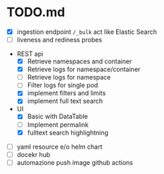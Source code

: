 # TODO.md

- [x] ingestion endpoint `/_bulk` act like Elastic Search
- [ ] liveness and rediness probes
- REST api
  - [x] Retrieve namespaces and container
  - [x] Retrieve logs for namespace/container
  - [ ] Retrieve logs for namespace
  - [ ] Filter logs for single pod
  - [x] implement filters and limits
  - [x] implement full text search
- UI
  - [x] Basic with DataTable
  - [ ] Implement permalink
  - [x] fulltext search highlightning

- [ ] yaml resource e/o helm chart
- [ ] docekr hub
- [ ] automazione push image github actions
